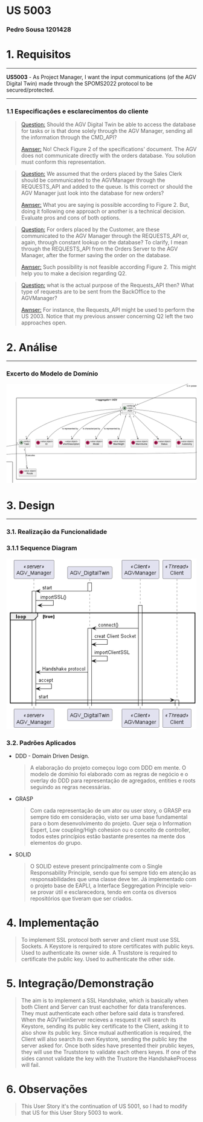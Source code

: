 # US 5003
### Pedro Sousa 1201428

# 1. Requisitos
_____

**US5003** - As Project Manager, I want the input communications (of the AGV Digital Twin) made through the SPOMS2022 protocol to be secured/protected.

--------
### 1.1 Especificações e esclarecimentos do cliente

> [Question:]()
> Should the AGV Digital Twin be able to access the database for tasks or is that done solely through the AGV Manager, sending all the information through the CMD_API?
>
> [Awnser:]()
> No! Check Figure 2 of the specifications' document. The AGV does not communicate directly with the orders database. You solution must conform this representation.


> [Question:]()
> We assumed that the orders placed by the Sales Clerk should be communicated to the AGVManager through the REQUESTS_API and added to the queue. Is this correct or should the AGV Manager just look into the database for new orders?
>
> [Awnser:]()
> What you are saying is possible according to Figure 2. But, doing it following one approach or another is a technical decision. Evaluate pros and cons of both options.


> [Question:]()
> For orders placed by the Customer, are these communicated to the AGV Manager through the REQUESTS_API or, again, through constant lookup on the database?
> To clarify, I mean through the REQUESTS_API from the Orders Server to the AGV Manager, after the former saving the order on the database.
>
> [Awnser:]()
> Such possibility is not feasible according Figure 2. This might help you to make a decision regarding Q2.


> [Question:]()
> what is the actual purpose of the Requests_API then? What type of requests are to be sent from the BackOffice to the AGVManager?
> 
> [Awnser:]()
> For instance, the Requests_API might be used to perform the US 2003.
> Notice that my previous answer concerning Q2 left the two approaches open.





# 2. Análise
_____

###  Excerto do Modelo de Domínio

![MD_5003_5004.png](MD_5003_5004.png)





# 3. Design
_____

### 3.1. Realização da Funcionalidade


### 3.1.1 Sequence Diagram


![5003_SD.png](5003_SD.png)

### 3.2. Padrões Aplicados

* DDD - Domain Driven Design.
  >A elaboração do projeto começou logo com DDD em mente. O modelo de domínio foi elaborado com as regras de negócio e o overlay do DDD para representação de agregados, entities e roots seguindo as regras necessárias.

* GRASP
  >Com cada representação de um ator ou user story, o GRASP era sempre tido em consideração, visto ser uma base fundamental para o bom desenvolvimento do projeto.
  > Quer seja o Information Expert, Low coupling/High cohesion ou o conceito de controller, todos estes princípios estão bastante presentes na mente dos elementos do grupo.

* SOLID
  > O SOLID esteve present principalmente com o Single Responsability Principle, sendo que foi sempre tido em atenção as responsabilidades que uma classe deve ter.
  >Já implementado com o projeto base de EAPLI, a Interface Seggregation Principle veio-se provar útil e esclarecedora, tendo em conta os diversos repositórios que tiveram que ser criados.




# 4. Implementação

> To implement SSL protocol both server and client must use SSL Sockets.
> A Keystore is rerquired to store certificates with public keys. Used to authenticate its owner side.
> A Truststore is required to certificate the public key. Used to authenticate the other side.



# 5. Integração/Demonstração

>The aim is to implement a SSL Handshake, which is basically when both Client and Server
can trust eachother for data transferences. They must authenticate each other before said data is transfered.
> When the AGVTwinServer recieves a resquest it will search its Keystore,
sending its public key certificate to the Client, asking it to also show its public key.
> Since mutual authentication is required, the Client will also
search its own Keystore, sending the public key the server asked for.
> Once both sides have presented their prublic keyes, they will use the Truststore
to validate each others keyes.
> If one of the sides cannot validate the key with the Trustore the HandshakeProcess will fail.




# 6. Observações

> This User Story it's the continuation of US 5001, so I had to modify that US for this User Story 5003 to work.


